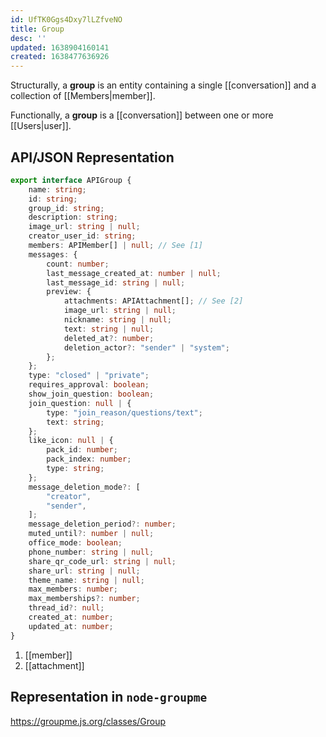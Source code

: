 ```yaml
---
id: UfTK0Ggs4Dxy7lLZfveNO
title: Group
desc: ''
updated: 1638904160141
created: 1638477636926
---
```

Structurally, a **group** is an entity containing a single [[conversation]] and a collection of [[Members|member]].

Functionally, a **group** is a [[conversation]] between one or more [[Users|user]].

## API/JSON Representation

```ts
export interface APIGroup {
    name: string;
    id: string;
    group_id: string;
    description: string;
    image_url: string | null;
    creator_user_id: string;
    members: APIMember[] | null; // See [1]
    messages: {
        count: number;
        last_message_created_at: number | null;
        last_message_id: string | null;
        preview: {
            attachments: APIAttachment[]; // See [2]
            image_url: string | null;
            nickname: string | null;
            text: string | null;
            deleted_at?: number;
            deletion_actor?: "sender" | "system";
        };
    };
    type: "closed" | "private";
    requires_approval: boolean;
    show_join_question: boolean;
    join_question: null | {
        type: "join_reason/questions/text";
        text: string;
    };
    like_icon: null | {
        pack_id: number;
        pack_index: number;
        type: string;
    };
    message_deletion_mode?: [
        "creator",
        "sender",
    ];
    message_deletion_period?: number;
    muted_until?: number | null;
    office_mode: boolean;
    phone_number: string | null;
    share_qr_code_url: string | null;
    share_url: string | null;
    theme_name: string | null;
    max_members: number;
    max_memberships?: number;
    thread_id?: null;
    created_at: number;
    updated_at: number;
}
```
1. [[member]]
2. [[attachment]]

## Representation in `node-groupme`
https://groupme.js.org/classes/Group